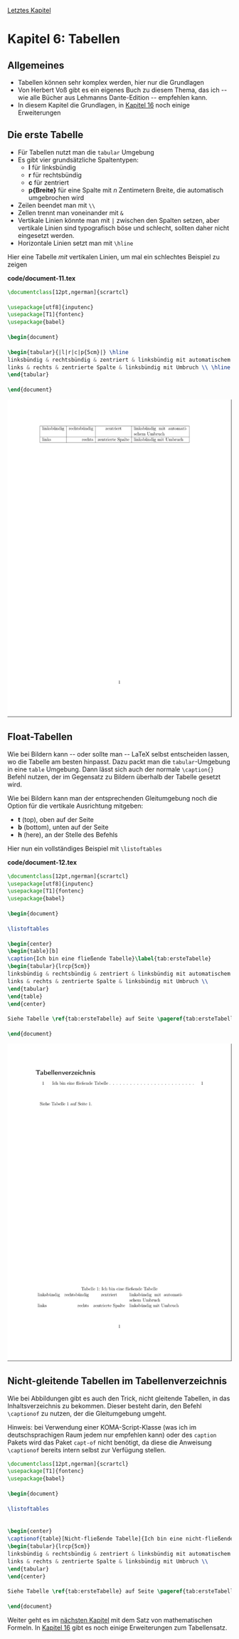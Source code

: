 [Letztes Kapitel](Kapitel5.md)

# Kapitel 6: Tabellen

## Allgemeines

* Tabellen können sehr komplex werden, hier nur die Grundlagen
* Von Herbert Voß gibt es ein eigenes Buch zu diesem Thema, das ich -- wie alle Bücher aus Lehmanns Dante-Edition -- empfehlen kann.
* In diesem Kapitel die Grundlagen, in [Kapitel 16](Kapitel16.md) noch einige Erweiterungen

## Die erste Tabelle

* Für Tabellen nutzt man die `tabular` Umgebung
* Es gibt vier grundsätzliche Spaltentypen:
  * **l** für linksbündig
  * **r** für rechtsbündig
  * **c** für zentriert
  * **p{Breite}** für eine Spalte mit _n_ Zentimetern Breite, die automatisch umgebrochen wird
* Zeilen beendet man mit `\\`
* Zellen trennt man voneinander mit `&`
* Vertikale Linien könnte man mit `|` zwischen den Spalten setzen, aber vertikale Linien sind typografisch böse und schlecht, sollten daher nicht eingesetzt werden.
* Horizontale Linien setzt man mit `\hline`

Hier eine Tabelle _mit_ vertikalen Linien, um mal ein schlechtes Beispiel zu zeigen

**code/document-11.tex**

```latex
\documentclass[12pt,ngerman]{scrartcl}

\usepackage[utf8]{inputenc}
\usepackage[T1]{fontenc}
\usepackage{babel}

\begin{document}

\begin{tabular}{|l|r|c|p{5cm}|} \hline
linksbündig & rechtsbündig & zentriert & linksbündig mit automatischem Umbruch \\ \hline
links & rechts & zentrierte Spalte & linksbündig mit Umbruch \\ \hline
\end{tabular}

\end{document}
```

![document-11.png](./code/document-11.png)

## Float-Tabellen

Wie bei Bildern kann -- oder sollte man -- LaTeX selbst entscheiden lassen, wo die Tabelle am besten hinpasst. Dazu packt man die `tabular`-Umgebung in eine `table` Umgebung. Dann lässt sich auch der normale `\caption{}` Befehl nutzen, der im Gegensatz zu Bildern überhalb der Tabelle gesetzt wird.

Wie bei Bildern kann man der entsprechenden Gleitumgebung noch die Option für die vertikale Ausrichtung mitgeben:

* **t** (top), oben auf der Seite
* **b** (bottom), unten auf der Seite
* **h** (here), an der Stelle des Befehls

Hier nun ein vollständiges Beispiel mit `\listoftables`

**code/document-12.tex**

```latex
\documentclass[12pt,ngerman]{scrartcl}
\usepackage[utf8]{inputenc}
\usepackage[T1]{fontenc}
\usepackage{babel}

\begin{document}

\listoftables

\begin{center}
\begin{table}[b]
\caption{Ich bin eine fließende Tabelle}\label{tab:ersteTabelle}
\begin{tabular}{lrcp{5cm}}
linksbündig & rechtsbündig & zentriert & linksbündig mit automatischem Umbruch \\
links & rechts & zentrierte Spalte & linksbündig mit Umbruch \\
\end{tabular}
\end{table}
\end{center}

Siehe Tabelle \ref{tab:ersteTabelle} auf Seite \pageref{tab:ersteTabelle}.

\end{document}
```

![document-12.png](./code/document-12.png)

## Nicht-gleitende Tabellen im Tabellenverzeichnis

Wie bei Abbildungen gibt es auch den Trick, nicht gleitende Tabellen, in das Inhaltsverzeichnis zu bekommen. Dieser besteht darin, den Befehl `\captionof` zu nutzen, der die Gleitumgebung umgeht.

Hinweis: bei Verwendung einer KOMA-Script-Klasse (was ich im deutschsprachigen Raum jedem nur empfehlen kann) oder des `caption` Pakets wird das Paket `capt-of` nicht benötigt, da diese die Anweisung `\captionof` bereits intern selbst zur Verfügung stellen.

```latex
\documentclass[12pt,ngerman]{scrartcl}
\usepackage[T1]{fontenc}
\usepackage{babel}

\begin{document}

\listoftables


\begin{center}
\captionof{table}[Nicht-fließende Tabelle]{Ich bin eine nicht-fließende Tabelle mit Eintrag im Tabellenverzeichnis}\label{tab:ersteTabelle}
\begin{tabular}{lrcp{5cm}}
linksbündig & rechtsbündig & zentriert & linksbündig mit automatischem Umbruch \\
links & rechts & zentrierte Spalte & linksbündig mit Umbruch \\
\end{tabular}
\end{center}

Siehe Tabelle \ref{tab:ersteTabelle} auf Seite \pageref{tab:ersteTabelle}.

\end{document}
```

Weiter geht es im [nächsten Kapitel](Kapitel7.md) mit dem Satz von mathematischen Formeln. In [Kapitel 16](Kapitel16.md) gibt es noch einige Erweiterungen zum Tabellensatz.
